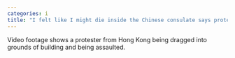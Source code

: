 ```yaml
---
categories: i
title: "I felt like I might die inside the Chinese consulate says protester"
---
```

Video footage shows a protester from Hong Kong being dragged into grounds of building and being assaulted.